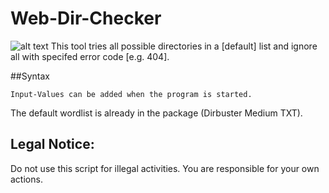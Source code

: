 # Web-Dir-Checker
![alt text](https://github.com/FabianOnSecurity/images/cover-image.jpg)
This tool tries all possible directories in a [default] list and ignore all with specifed error code [e.g. 404].

##Syntax
```
Input-Values can be added when the program is started.
```
The default wordlist is already in the package (Dirbuster Medium TXT).
## Legal Notice:
Do not use this script for illegal activities. You are responsible for your own actions.
